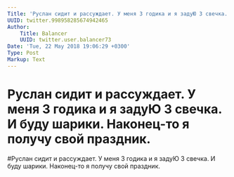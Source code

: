 ```yaml
---
Title: 'Руслан сидит и рассуждает. У меня 3 годика и я задуЮ 3 свечка. И буду шарики. Наконец-то я получу свой праздник.'
UUID: twitter.998958285674942465
Author:
    Title: Balancer
    UUID: twitter.user.balancer73
Date: 'Tue, 22 May 2018 19:06:29 +0300'
Type: Post
Markup: Text
---
```


# Руслан сидит и рассуждает. У меня 3 годика и я задуЮ 3 свечка. И буду шарики. Наконец-то я получу свой праздник.

#Руслан сидит и рассуждает. У меня 3 годика и я задуЮ 3
свечка. И буду шарики. Наконец-то я получу свой праздник.